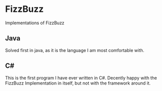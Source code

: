 # FizzBuzz
Implementations of FizzBuzz

## Java
Solved first in java, as it is the language I am most comfortable with.

## C\#
This is the first program I have ever written in C\#.
Decently happy with the FizzBuzz Implementation in itself, but not with the framework around it.
